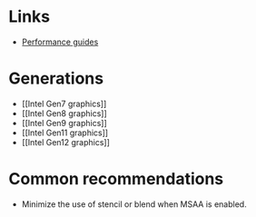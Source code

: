
# Links

- [Performance guides](https://www.intel.com/content/www/us/en/developer/articles/guide/processor-specific-performance-analysis-papers.html)

# Generations

- [[Intel Gen7 graphics]]
- [[Intel Gen8 graphics]]
- [[Intel Gen9 graphics]]
- [[Intel Gen11 graphics]]
- [[Intel Gen12 graphics]]

# Common recommendations

- Minimize the use of stencil or blend when MSAA is enabled.

